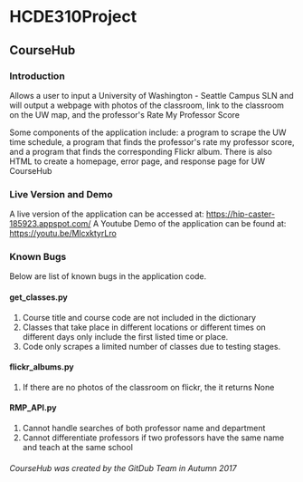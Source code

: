 # HCDE310Project

## CourseHub

### Introduction
Allows a user to input a University of Washington - Seattle Campus SLN and will output a webpage with photos of the classroom, link to the classroom on the UW map, and the professor's Rate My Professor Score

Some components of the application include: a program to scrape the UW time schedule, a program that finds the professor's rate my professor score, and a program that finds the corresponding Flickr album. There is also HTML to create a homepage, error page, and response page for UW CourseHub

### Live Version and Demo
A live version of the application can be accessed at: https://hip-caster-185923.appspot.com/
A Youtube Demo of the application can be found at: https://youtu.be/MlcxktyrLro

### Known Bugs
Below are list of known bugs in the application code.

#### get_classes.py
1. Course title and course code are not included in the dictionary
2. Classes that take place in different locations or different times on different days only include the first listed
time or place.
3. Code only scrapes a limited number of classes due to testing stages.

#### flickr_albums.py
1. If there are no photos of the classroom on flickr, the it returns None

#### RMP_API.py
1. Cannot handle searches of both professor name and department
2. Cannot differentiate professors if two professors have the same name and teach at the same school

###### CourseHub was created by the GitDub Team in Autumn 2017